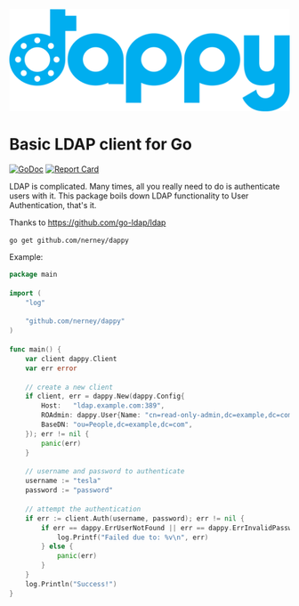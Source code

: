 <img src=logo.svg />

# Basic LDAP client for Go

[![GoDoc](https://img.shields.io/badge/godoc-reference-5272B4.svg?style=flat-square)](https://godoc.org/github.com/nerney/dappy)
[![Report Card](https://goreportcard.com/badge/github.com/nerney/dappy)](https://goreportcard.com/report/github.com/nerney/dappy)

LDAP is complicated. Many times, all you really need to do is authenticate users with it.
This package boils down LDAP functionality to User Authentication, that's it.

Thanks to https://github.com/go-ldap/ldap

`go get github.com/nerney/dappy`

Example:

```go
package main

import (
	"log"

	"github.com/nerney/dappy"
)

func main() {
	var client dappy.Client
	var err error

	// create a new client
	if client, err = dappy.New(dappy.Config{
		Host:   "ldap.example.com:389",
		ROAdmin: dappy.User{Name: "cn=read-only-admin,dc=example,dc=com", Pass: "password"},
		BaseDN: "ou=People,dc=example,dc=com",
	}); err != nil {
		panic(err)
	}

	// username and password to authenticate
	username := "tesla"
	password := "password"

	// attempt the authentication
	if err := client.Auth(username, password); err != nil {
		if err == dappy.ErrUserNotFound || err == dappy.ErrInvalidPassword {
		    log.Printf("Failed due to: %v\n", err)
		} else {
			panic(err)
		}
	}
	log.Println("Success!")
}
```
